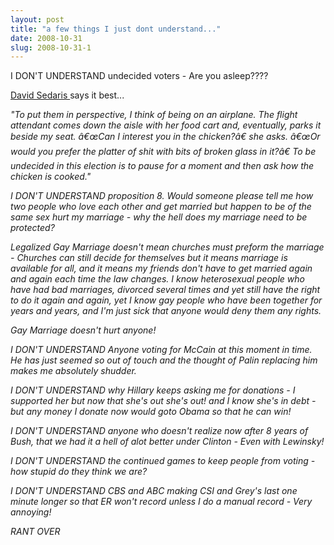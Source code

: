 ```yaml
---
layout: post
title: "a few things I just dont understand..."
date: 2008-10-31
slug: 2008-10-31-1
---
```


I DON&apos;T UNDERSTAND undecided voters - Are you asleep????

 [David Sedaris ](http://www.newyorker.com/humor/2008/10/27/081027sh_shouts_sedaris) says it best...

<i/>&quot;To put them in perspective, I think of being on an airplane. The flight attendant comes down the aisle with her food cart and, eventually, parks it beside my seat. â€œCan I interest you in the chicken?â€ she asks. â€œOr would you prefer the platter of shit with bits of broken glass in it?â€
To be undecided in this election is to pause for a moment and then ask how the chicken is cooked.&quot;

I DON&apos;T UNDERSTAND proposition 8.  Would someone please tell me how two people who love each other and get married but happen to be of the same sex hurt my marriage - why the hell does my marriage need to be protected?  

Legalized Gay Marriage doesn&apos;t mean churches must preform the marriage - Churches can still decide for themselves but it means marriage is available for all, and it means my friends don&apos;t have to get married again and again each time the law changes.   I know heterosexual people who have had bad marriages, divorced several times and yet still have the right to do it again and again, yet I know gay people who have been together for years  and years, and I&apos;m just sick that anyone would deny them any rights.  

Gay Marriage doesn&apos;t hurt anyone! 

I DON&apos;T UNDERSTAND Anyone voting for McCain at this moment in time.  He has just seemed so out of touch and the thought of Palin replacing him makes me absolutely shudder.

I DON&apos;T UNDERSTAND why Hillary keeps asking me for donations - I supported her but now that she&apos;s out she&apos;s out!  and I know she&apos;s in debt -but any money I donate now would goto Obama so that he can win!

I DON&apos;T UNDERSTAND anyone who doesn&apos;t realize now after 8 years of Bush, that we had it a hell of alot better under Clinton - Even with Lewinsky!

I DON&apos;T UNDERSTAND the continued games to keep people from voting - how stupid do they think we are?

I DON&apos;T UNDERSTAND CBS and ABC making CSI and Grey&apos;s last one minute longer so that ER won&apos;t record unless I do a manual record - Very annoying!


RANT OVER


